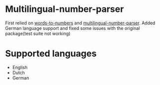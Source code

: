 # Multilingual-number-parser

First relied on [words-to-numbers](https://github.com/finnfiddle/words-to-numbers) and [multilingual-number-parser](https://github.com/metamaze/multilingual-number-parser). Added German language support and fixed some issues with the original package(test suite not working)

# Supported languages
- English
- Dutch
- German
